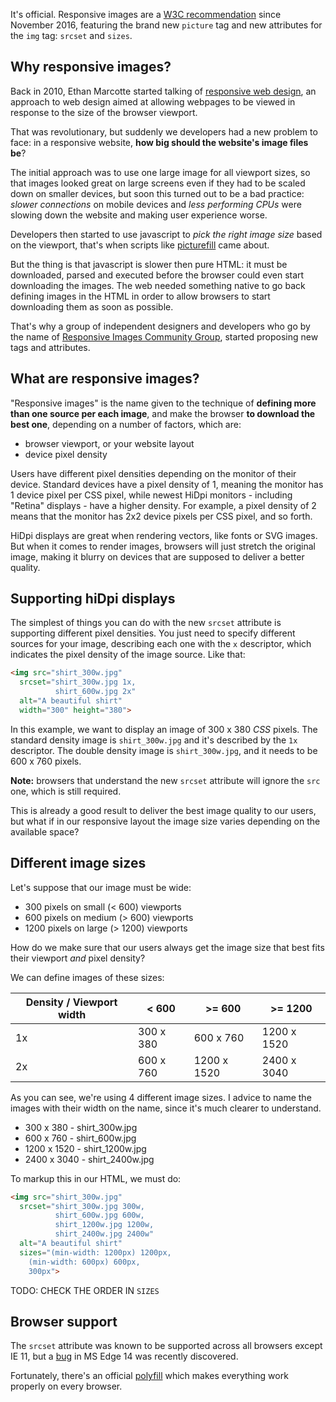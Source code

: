 It's official. Responsive images are a [W3C recommendation](https://www.w3.org/TR/html51/) since November 2016, featuring the brand new `picture` tag and new attributes for the `img` tag: `srcset` and `sizes`.

## Why responsive images?

Back in 2010, Ethan Marcotte started talking of [responsive web design](https://alistapart.com/article/responsive-web-design), an approach to web design aimed at allowing webpages to be viewed in response to the size of the browser viewport.

That was revolutionary, but suddenly we developers had a new problem to face: in a responsive website, **how big should the website's image files be**?

The initial approach was to use one large image for all viewport sizes, so that images looked great on large screens even if they had to be scaled down on smaller devices, but soon this turned out to be a bad practice: *slower connections* on mobile devices and *less performing CPUs* were slowing down the website and making user experience worse.

Developers then started to use javascript to *pick the right image size* based on the viewport, that's when scripts like [picturefill](https://github.com/scottjehl/picturefill) came about.

But the thing is that javascript is slower then pure HTML: it must be downloaded, parsed and executed before the browser could even start downloading the images. The web needed something native to go back defining images in the HTML in order to allow browsers to start downloading them as soon as possible.

That's why a group of independent designers and developers who go by the name of [Responsive Images Community Group](http://ricg.io/), started proposing new tags and attributes.

## What are responsive images?

"Responsive images" is the name given to the technique of **defining more than one source per each image**, and make the browser **to download the best one**, depending on a number of factors, which are:

* browser viewport, or your website layout
* device pixel density

Users have different pixel densities depending on the monitor of their device. Standard devices have a pixel density of 1, meaning the monitor has 1 device pixel per CSS pixel, while newest HiDpi monitors - including "Retina" displays - have a higher density. For example, a pixel density of 2 means that the monitor has 2x2 device pixels per CSS pixel, and so forth.

HiDpi displays are great when rendering vectors, like fonts or SVG images. But when it comes to render images, browsers will just stretch the original image, making it blurry on devices that are supposed to deliver a better quality.

## Supporting hiDpi displays

The simplest of things you can do with the new `srcset` attribute is supporting different pixel densities. You just need to specify different sources for your image, describing each one with the `x` descriptor, which indicates the pixel density of the image source. Like that:

```html
<img src="shirt_300w.jpg"
  srcset="shirt_300w.jpg 1x,
          shirt_600w.jpg 2x"
  alt="A beautiful shirt"
  width="300" height="380">
```

In this example, we want to display an image of 300 x 380 *CSS* pixels. The standard density image is `shirt_300w.jpg` and it's described by the `1x` descriptor. The double density image is `shirt_300w.jpg`, and it needs to be 600 x 760 pixels.

**Note:** browsers that understand the new `srcset` attribute will ignore the `src` one, which is still required.

This is already a good result to deliver the best image quality to our users, but what if in our responsive layout the image size varies depending on the available space?

## Different image sizes

Let's suppose that our image must be wide:

- 300 pixels on small (< 600) viewports
- 600 pixels on medium (> 600) viewports
- 1200 pixels on large (> 1200) viewports

How do we make sure that our users always get the image size that best fits their viewport *and* pixel density?

We can define images of these sizes:

| Density / Viewport width | < 600     | >= 600      | >= 1200     |
|--------------------------|-----------|-------------|-------------|
| 1x                       | 300 x 380 | 600 x 760   | 1200 x 1520 |
| 2x                       | 600 x 760 | 1200 x 1520 | 2400 x 3040 |

As you can see, we're using 4 different image sizes. I advice to name the images with their width on the name, since it's much clearer to understand.

- 300 x 380 - shirt_300w.jpg
- 600 x 760 - shirt_600w.jpg
- 1200 x 1520 - shirt_1200w.jpg
- 2400 x 3040 - shirt_2400w.jpg

To markup this in our HTML, we must do:

```html
<img src="shirt_300w.jpg"
  srcset="shirt_300w.jpg 300w,
          shirt_600w.jpg 600w,
          shirt_1200w.jpg 1200w,
          shirt_2400w.jpg 2400w"
  alt="A beautiful shirt"
  sizes="(min-width: 1200px) 1200px,
    (min-width: 600px) 600px,
    300px">
```

TODO: CHECK THE ORDER IN `SIZES`




## Browser support

The `srcset` attribute was known to be supported across all browsers except IE 11, but a [bug](https://developer.microsoft.com/en-us/microsoft-edge/platform/issues/7778808/) in MS Edge 14 was recently discovered.

Fortunately, there's an official [polyfill](https://github.com/scottjehl/picturefill/) which makes everything work properly on every browser.
